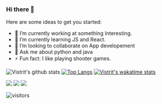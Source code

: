 ### Hi there 👋


Here are some ideas to get you started:

- 🔭 I’m currently working at something Interesting.
- 🌱 I’m currently learning JS and React.
- 👯 I’m looking to collaborate on App developement
- 💬 Ask me about python and java
- ⚡ Fun fact: I like playing shooter games.


![Vistrit's github stats](https://github-readme-stats.vercel.app/api?username=VistritPandey&show_icons=true&count_private=true&theme=dark)
[![Top Langs](https://github-readme-stats.vercel.app/api/top-langs/?username=VistritPandey&langs_count=6)](https://github.com/anuraghazra/github-readme-stats)
[![Vistrit's wakatime stats](https://github-readme-stats.vercel.app/api/wakatime?username=VistritPandey)](https://github.com/anuraghazra/github-readme-stats)

[<img src="https://img.shields.io/badge/twitter-%231DA1F2.svg?&style=for-the-badge&logo=twitter&logoColor=white" />](https://twitter.com/VistritPandey)  [<img src="https://img.shields.io/badge/linkedin-%230077B5.svg?&style=for-the-badge&logo=linkedin&logoColor=white" />](www.linkedin.com/in/vistrit-pandey-32b2551a2) [<img src = "https://img.shields.io/badge/instagram-%23E4405F.svg?&style=for-the-badge&logo=instagram&logoColor=white">](https://www.instagram.com/iamvistrit/)


![visitors](https://visitor-badge.glitch.me/badge?page_id=https://github.com/VistritPandey/VistritPandey)

